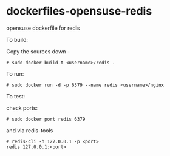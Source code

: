 dockerfiles-opensuse-redis
========================

opensuse dockerfile for redis

To build:

Copy the sources down -

    # sudo docker build-t <username>/redis .

To run:

    # sudo docker run -d -p 6379 --name redis <username>/nginx

To test:

  check ports:

    # sudo docker port redis 6379
  
  and via redis-tools 
  
    # redis-cli -h 127.0.0.1 -p <port>
    redis 127.0.0.1:<port>
 


